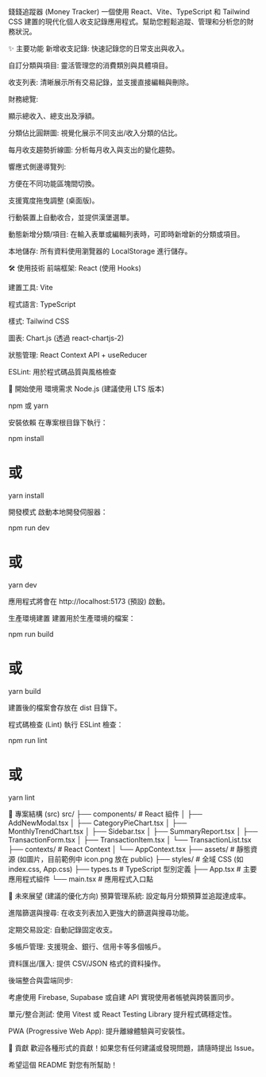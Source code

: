 錢錢追蹤器 (Money Tracker)
一個使用 React、Vite、TypeScript 和 Tailwind CSS 建置的現代化個人收支記錄應用程式。幫助您輕鬆追蹤、管理和分析您的財務狀況。

✨ 主要功能
新增收支記錄: 快速記錄您的日常支出與收入。

自訂分類與項目: 靈活管理您的消費類別與具體項目。

收支列表: 清晰展示所有交易記錄，並支援直接編輯與刪除。

財務總覽:

顯示總收入、總支出及淨額。

分類佔比圓餅圖: 視覺化展示不同支出/收入分類的佔比。

每月收支趨勢折線圖: 分析每月收入與支出的變化趨勢。

響應式側邊導覽列:

方便在不同功能區塊間切換。

支援寬度拖曳調整 (桌面版)。

行動裝置上自動收合，並提供漢堡選單。

動態新增分類/項目: 在輸入表單或編輯列表時，可即時新增新的分類或項目。

本地儲存: 所有資料使用瀏覽器的 LocalStorage 進行儲存。

🛠️ 使用技術
前端框架: React (使用 Hooks)

建置工具: Vite

程式語言: TypeScript

樣式: Tailwind CSS

圖表: Chart.js (透過 react-chartjs-2)

狀態管理: React Context API + useReducer

ESLint: 用於程式碼品質與風格檢查

🚀 開始使用
環境需求
Node.js (建議使用 LTS 版本)

npm 或 yarn

安裝依賴
在專案根目錄下執行：

npm install
# 或
yarn install

開發模式
啟動本地開發伺服器：

npm run dev
# 或
yarn dev

應用程式將會在 http://localhost:5173 (預設) 啟動。

生產環境建置
建置用於生產環境的檔案：

npm run build
# 或
yarn build

建置後的檔案會存放在 dist 目錄下。

程式碼檢查 (Lint)
執行 ESLint 檢查：

npm run lint
# 或
yarn lint

📂 專案結構 (src)
src/
├── components/         # React 組件
│   ├── AddNewModal.tsx
│   ├── CategoryPieChart.tsx
│   ├── MonthlyTrendChart.tsx
│   ├── Sidebar.tsx
│   ├── SummaryReport.tsx
│   ├── TransactionForm.tsx
│   ├── TransactionItem.tsx
│   └── TransactionList.tsx
├── contexts/           # React Context
│   └── AppContext.tsx
├── assets/             # 靜態資源 (如圖片，目前範例中 icon.png 放在 public)
├── styles/             # 全域 CSS (如 index.css, App.css)
├── types.ts            # TypeScript 型別定義
├── App.tsx             # 主要應用程式組件
└── main.tsx            # 應用程式入口點

🔮 未來展望 (建議的優化方向)
預算管理系統: 設定每月分類預算並追蹤達成率。

進階篩選與搜尋: 在收支列表加入更強大的篩選與搜尋功能。

定期交易設定: 自動記錄固定收支。

多帳戶管理: 支援現金、銀行、信用卡等多個帳戶。

資料匯出/匯入: 提供 CSV/JSON 格式的資料操作。

後端整合與雲端同步:

考慮使用 Firebase, Supabase 或自建 API 實現使用者帳號與跨裝置同步。

單元/整合測試: 使用 Vitest 或 React Testing Library 提升程式碼穩定性。

PWA (Progressive Web App): 提升離線體驗與可安裝性。

🤝 貢獻
歡迎各種形式的貢獻！如果您有任何建議或發現問題，請隨時提出 Issue。

希望這個 README 對您有所幫助！
